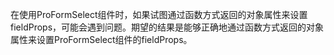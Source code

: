在使用ProFormSelect组件时，如果试图通过函数方式返回的对象属性来设置fieldProps，可能会遇到问题。期望的结果是能够正确地通过函数方式返回的对象属性来设置ProFormSelect组件的fieldProps。
